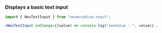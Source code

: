 ### Displays a basic text input ###

```jsx { "props": { "style": { "backgroundColor": "#929292", "textAlign": "center", "padding": "100px 20px" } } }
import { NeuTextInput } from "neumorphism-react";

<NeuTextInput onChange={(value) => console.log("newValue : ", value)} />
```